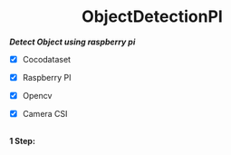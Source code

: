 <h1 align="center">ObjectDetectionPI<img src=""></img></h1>



***Detect Object using raspberry pi***

- [X] Cocodataset
- [X] Raspberry PI
- [X] Opencv
- [X] Camera CSI


##

**1 Step:**
